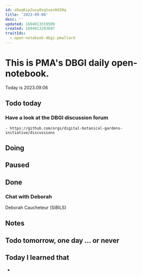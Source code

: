 ```yaml
---
id: a5wq6ip2uxy0sqtues0d39q
title: '2023-09-06'
desc: ''
updated: 1694013319509
created: 1694013293697
traitIds:
  - open-notebook-dbgi-pmallard
---
```



# This is PMA's DBGI daily open-notebook.

Today is 2023.09.06

## Todo today

### Have a look at the DBGI discussion forum
    - https://github.com/orgs/digital-botanical-gardens-initiative/discussions
###
###

## Doing

## Paused

## Done

### Chat with Deborah

Deborah Caucheteur (SiBILS)



## Notes

## Todo tomorrow, one day ... or never

###
###
###


## Today I learned that

-